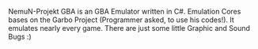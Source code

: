 NemuN-Projekt GBA is an GBA Emulator written in C#.
Emulation Cores bases on the Garbo Project (Programmer asked, to use his codes!).
It emulates nearly every game. There are just some little Graphic and Sound Bugs :)